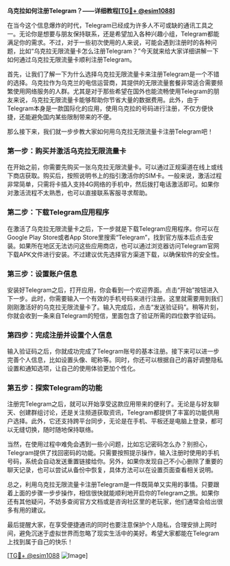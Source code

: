 **乌克拉如何注册Telegram？——详细教程[[TG💪+ @esim1088](https://t.me/s/esim1088)]**

在当今这个信息爆炸的时代，Telegram已经成为许多人不可或缺的通讯工具之一。无论你是想要与朋友保持联系，还是希望加入各种兴趣小组，Telegram都能满足你的需求。不过，对于一些初次使用的人来说，可能会遇到注册时的各种问题，比如“乌克拉无限流量卡怎么注册Telegram？”今天就来给大家详细讲解一下如何通过乌克拉无限流量卡顺利注册Telegram。

首先，让我们了解一下为什么选择乌克拉无限流量卡来注册Telegram是一个不错的选择。乌克拉作为乌克兰的电信运营商，其提供的无限流量套餐非常适合需要频繁使用网络服务的人群。尤其是对于那些希望在国外也能流畅使用Telegram的朋友来说，乌克拉无限流量卡能够帮助你节省大量的数据费用。此外，由于Telegram本身是一款国际化的应用，使用乌克拉的号码进行注册，不仅方便快捷，还能避免国内某些限制带来的不便。

那么接下来，我们就一步步教大家如何用乌克拉无限流量卡注册Telegram吧！

### 第一步：购买并激活乌克拉无限流量卡

在开始之前，你需要先购买一张乌克拉无限流量卡。可以通过正规渠道在线上或线下商店获取。购买后，按照说明书上的指引激活你的SIM卡。一般来说，激活过程非常简单，只需将卡插入支持4G网络的手机中，然后拨打电话激活即可。如果你对激活流程不太熟悉，也可以直接联系客服寻求帮助。

### 第二步：下载Telegram应用程序

在激活了乌克拉无限流量卡之后，下一步就是下载Telegram应用程序。你可以在Google Play Store或者App Store里搜索“Telegram”，找到官方版本后点击安装。如果所在地区无法访问这些应用商店，也可以通过浏览器访问Telegram官网下载APK文件进行安装。不过建议优先选择官方渠道下载，以确保软件的安全性。

### 第三步：设置账户信息

安装好Telegram之后，打开应用，你会看到一个欢迎界面。点击“开始”按钮进入下一步。此时，你需要输入一个有效的手机号码来进行注册。这里就需要用到我们刚刚激活好的乌克拉无限流量卡了。输入完成后，点击“发送验证码”。稍等片刻，你就会收到一条来自Telegram的短信，里面包含了验证所需的四位数字验证码。

### 第四步：完成注册并设置个人信息

输入验证码之后，你就成功完成了Telegram账号的基本注册。接下来可以进一步完善个人信息，比如设置头像、昵称等。同时，你还可以根据自己的喜好调整隐私设置和通知选项，让自己的使用体验更加个性化。

### 第五步：探索Telegram的功能

注册完Telegram之后，就可以开始享受这款应用带来的便利了。无论是与好友聊天、创建群组讨论，还是关注频道获取资讯，Telegram都提供了丰富的功能供用户选择。此外，它还支持跨平台同步，无论是在手机、平板还是电脑上登录，都可以无缝切换，随时随地保持联络。

当然，在使用过程中难免会遇到一些小问题，比如忘记密码怎么办？别担心，Telegram提供了找回密码的功能。只需要按照提示操作，输入注册时使用的手机号码，系统会自动发送重置链接给你。另外，如果你发现自己不小心删除了重要的聊天记录，也可以尝试从备份中恢复，具体方法可以在设置页面查看相关说明。

总之，利用乌克拉无限流量卡注册Telegram是一件既简单又实用的事情。只要跟着上面的步骤一步步操作，相信很快就能顺利地开启你的Telegram之旅。如果你还有其他疑问，不妨多查阅官方文档或是咨询社区里的老玩家，他们通常会给出很多有用的建议。

最后提醒大家，在享受便捷通讯的同时也要注意保护个人隐私，合理安排上网时间，避免沉迷于虚拟世界而忽略了现实生活中的美好。希望大家都能在Telegram上找到属于自己的快乐！

[[TG💪+ @esim1088](https://t.me/s/esim1088) ![Image](https://i.postimg.cc/4NQfJmqS/Snipaste-2025-05-13-00-14-12.png)]
